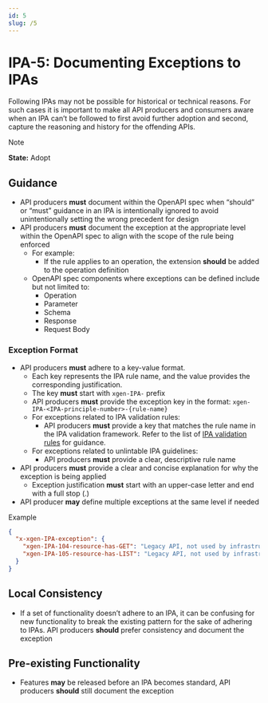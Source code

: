 ```yaml
---
id: 5
slug: /5
---
```


# IPA-5: Documenting Exceptions to IPAs

Following IPAs may not be possible for historical or technical reasons. For such
cases it is important to make all API producers and consumers aware when an IPA
can’t be followed to first avoid further adoption and second, capture the
reasoning and history for the offending APIs.

> [!NOTE]  
> **State:** Adopt

## Guidance

- API producers **must** document within the OpenAPI spec when “should” or
  “must” guidance in an IPA is intentionally ignored to avoid unintentionally
  setting the wrong precedent for design
- API producers **must** document the exception at the appropriate level within
  the OpenAPI spec to align with the scope of the rule being enforced
  - For example:
    - If the rule applies to an operation, the extension **should** be added to
      the operation definition
  - OpenAPI spec components where exceptions can be defined include but not
    limited to:
    - Operation
    - Parameter
    - Schema
    - Response
    - Request Body

### Exception Format

- API producers **must** adhere to a key-value format.
  - Each key represents the IPA rule name, and the value provides the
    corresponding justification.
  - The key **must** start with `xgen-IPA-` prefix
  - API producers **must** provide the exception key in the format:
    `xgen-IPA-<IPA-principle-number>-{rule-name}`
  - For exceptions related to IPA validation rules:
    - API producers **must** provide a key that matches the rule name in the IPA
      validation framework. Refer to the list of
      [IPA validation rules](https://github.com/mongodb/openapi/blob/main/tools/spectral/ipa/rulesets/README.md)
      for guidance.
  - For exceptions related to unlintable IPA guidelines:
    - API producers **must** provide a clear, descriptive rule name
- API producers **must** provide a clear and concise explanation for why the
  exception is being applied
  - Exception justification **must** start with an upper-case letter and end
    with a full stop (.)
- API producer **may** define multiple exceptions at the same level if needed

Example

```json
{
  "x-xgen-IPA-exception": {
    "xgen-IPA-104-resource-has-GET": "Legacy API, not used by infrastructure-as-code tooling",
    "xgen-IPA-105-resource-has-LIST": "Legacy API, not used by infrastructure-as-code tooling"
  }
}
```

## Local Consistency

- If a set of functionality doesn’t adhere to an IPA, it can be confusing for
  new functionality to break the existing pattern for the sake of adhering to
  IPAs. API producers **should** prefer consistency and document the exception

## Pre-existing Functionality

- Features **may** be released before an IPA becomes standard, API producers
  **should** still document the exception
